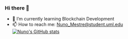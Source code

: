 ### Hi there 👋
- 🌱 I’m currently learning Blockchain Development
- 📫 How to reach me: Nuno_Mestre@student.uml.edu
[![Nuno's GitHub stats](https://github-readme-stats.vercel.app/api?username=nunommestre)](https://github.com/anuraghazra/github-readme-stats)
